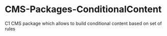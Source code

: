# CMS-Packages-ConditionalContent
C1 CMS package which allows to build conditional content based on set of rules
